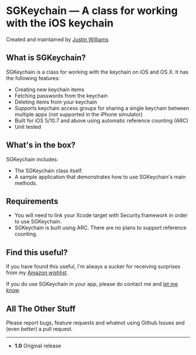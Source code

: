 SGKeychain — A class for working with the iOS keychain
=========================

Created and maintained by [Justin Williams](http://www.secondgearsoftware.com)

What is SGKeychain?
-------------------------

SGKeychain is a class for working with the keychain on iOS and OS X. It has the following features:

 * Creating new keychain items
 * Fetching passwords from the keychain
 * Deleting items from your keychain
 * Supports keychain access groups for sharing a single keychain between multiple apps (not supported in the iPhone simulator)
 * Built for iOS 5/10.7 and above using automatic reference counting (ARC)
 * Unit tested

What's in the box?
-------------------------

SGKeychain includes:

* The SGKeychain class itself.
* A sample application that demonstrates how to use SGKeychain's main methods.

Requirements
-------------------------
* You will need to link your Xcode target with Security.framework in order to use SGKeychain.
* SGKeychain is built using ARC.  There are no plans to support reference counting.

Find this useful?
-------------------------

If you have found this useful, I'm always a sucker for receiving surprises from my [Amazon wishlist](http://amzn.to/HRZaNd).  

If you do use SGKeychain in your app, please do contact me and [let me know](http://carpeaqua.com/contact/).

All The Other Stuff
-------------------------

Please report bugs, feature requests and whatnot using Github Issues and (even better) a pull request.

---------------------------------------

* **1.0** Original release
